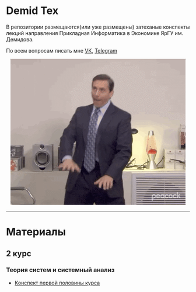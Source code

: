 # Demid Tex
 В репозитории размещаются(или уже размещены) затеханые конспекты лекций направления Прикладная Информатика в Экономике ЯрГУ им. Демидова. 
 
 По всем вопросам писать мне [VK](https://vk.com/szsss), [Telegram](https://t.me/mycherijv)
 
 <p align="center">
  <img src="https://github.com/Lililililililililililiiliilil/demid-tex/blob/main/giphy%20(1).gif?raw=true">
</p>
 
 ---
 
# Материалы
 
## 2 курс
 
### Теория систем и системный анализ
 
* [Конспект первой половины курса](https://lililililililililililiiliilil.github.io/demid-tex/course-2/systems-theory/sis.pdf)
